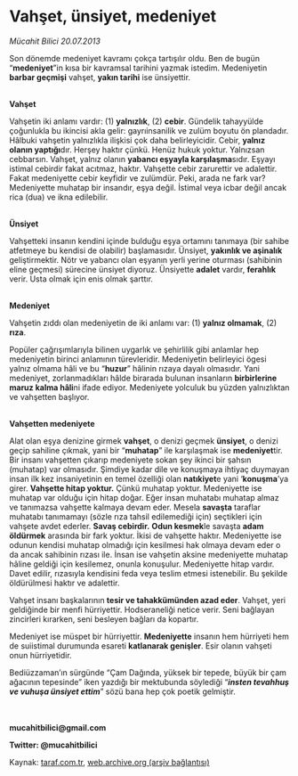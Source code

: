 # Vahşet, ünsiyet, medeniyet

*Mücahit Bilici 20.07.2013*

<div class="yazi"><p>Son dönemde medeniyet kavramı çokça tartışılır oldu. Ben de bugün “<b>medeniyet</b>”in kısa bir kavramsal tarihini yazmak istedim. Medeniyetin <b>barbar geçmiş</b><b>i</b> vahşet, <b>yakın tarihi</b> ise ünsiyettir.</p>
<p><b><br/>Vahş</b><b>et</b></p>
<p>Vahşetin iki anlamı vardır: (1) <b>yalnızlık</b>, (2) <b>cebir</b>. Gündelik tahayyülde çoğunlukla bu ikincisi akla gelir: gayrıinsanilik ve zulüm boyutu ön plandadır. Hâlbuki vahşetin yalnızlıkla ilişkisi çok daha belirleyicidir. Cebir, <b>yalnız olanın yaptığ</b><b>ı</b>dır. Herşey haktır çünkü. Henüz hukuk yoktur. Yalnızsan cebbarsın. Vahşet, yalnız olanın <b>yabancı eş</b><b>yayla kar</b><b>ş</b><b>ıla</b><b>ş</b><b>ma</b>sıdır. Eşyayı istimal cebirdir fakat acıtmaz, haktır. Vahşette cebir zarurettir ve adalettir. Fakat medeniyette cebir keyfidir ve zulümdür. Peki, arada ne fark var? Medeniyette muhatap bir insandır, eşya değil. İstimal veya icbar değil ancak rica (dua) ve ikna edilebilir.</p>
<p><b><br/>Ünsiyet</b></p>
<p>Vahşetteki insanın kendini içinde bulduğu eşya ortamını tanımaya (bir sahibe atfetmeye  bu kendisi de olabilir) başlamasıdır. Ünsiyet, <b>yakınlık ve aş</b><b>inalık</b> geliştirmektir. Nötr ve yabancı olan eşyanın yerli yerine oturması (sahibinin eline geçmesi) sürecine ünsiyet diyoruz. Ünsiyette <b>adalet</b> vardır, <b>ferahlık</b> verir. Usta olmak için enis olmak şarttır.</p>
<p><b><br/>Medeniyet</b></p>
<p>Vahşetin zıddı olan medeniyetin de iki anlamı var: (1) <b>yalnız olmamak</b>, (2) <b>rıza</b>.</p>
<p>Popüler çağrışımlarıyla bilinen uygarlık ve şehirlilik gibi anlamlar hep medeniyetin birinci anlamının türevleridir. Medeniyetin belirleyici ögesi yalnız olmama hâli ve bu “<b>huzur</b>” hâlinin rızaya dayalı olmasıdır. Yani medeniyet, zorlanmadıkları hâlde birarada bulunan insanların <b>birbirlerine maruz kalma hâli</b>ni ifade ediyor. Medeniyete yolculuk bu yüzden yalnızlıktan ve vahşetten başlıyor.</p>
<p><b><br/>Vahş</b><b>etten medeniyete</b></p>
<p>Alat olan eşya denizine girmek <b>vahş</b><b>et</b>, o denizi geçmek <b>ünsiyet</b>, o denizi geçip sahiline çıkmak, yani bir “<b>muhatap</b>” ile karşılaşmak ise <b>medeniyet</b>tir. Bir insanı vahşetten çıkarıp medeniyete sokan şey ikinci bir şahsın (muhatap) var olmasıdır. Şimdiye kadar dile ve konuşmaya ihtiyaç duymayan insan ilk kez insaniyetinin en temel özelliği olan <b>natıkiyet</b>e yani ‘<b>konuş</b><b>ma</b>’ya girer. <b>Vahş</b><b>ette hitap yoktur</b><b>.</b> Çünkü muhatap yoktur. Medeniyette ise muhatap var olduğu için hitap doğar. Eğer insan muhatabı muhatap almaz ve tanımazsa vahşette kalmaya devam eder. Mesela <b>savaş</b><b>ta</b> taraflar muhatabı tanımamayı (sözle rıza tahsil edilemediği için) seçtikleri için vahşete avdet ederler. <b>Savaş</b><b> cebirdir</b><b>.</b> <b>Odun kesmek</b>le savaşta <b>adam öldürmek</b> arasında bir fark yoktur. İkisi de vahşette haktır. Medeniyette ise odunun kendisi muhatap olmadığı için kesilmesi hak olmaya devam eder  o da ancak sahibinin rızası ile. İnsan ise vahşetin aksine medeniyette muhatap hâline geldiği için kesilemez, onunla konuşulur. Medeniyette hitap vardır. Davet edilir, rızasıyla kendisini feda veya teslim etmesi istenebilir. Bu şekilde öldürülmesi haktır ve adalettir.</p>
<p>Vahşet insanı başkalarının <b>tesir ve tahakkümünden azad eder</b>. Vahşet, yeri geldiğinde bir menfi hürriyettir. Hodseraneliği netice verir. Seni bağlayan zincirleri kırarken, seni besleyen bağları da kopartır.</p>
<p>Medeniyet ise müspet bir hürriyettir. <b>Medeniyette</b> insanın hem hürriyeti hem de suiistimal durumunda esareti <b>katlanarak geniş</b><b>ler</b>. Esir olanın vahşeti onun hürriyetidir.</p>
<p>Bediüzzaman’ın sürgünde “Çam Dağında, yüksek bir tepede, büyük bir çam ağacının tepesinde” iken yazdığı bir mektubunda söylediği “<b><i>insten tevahhuş</i></b><b><i> ve vuhu</i></b><b><i>ş</i></b><b><i>a ünsiyet ettim</i></b>” sözü bana hep çok poetik gelmiştir.</p>
<p><b><br/><br/>mucahitbilici@gmail.com</b></p>
<p><b>Twitter: @mucahitbilici</b></p>
</div>

Kaynak: [taraf.com.tr](http://www.taraf.com.tr:80/mucahit-bilici/makale-vahset-unsiyet-medeniyet.htm), [web.archive.org (arşiv bağlantısı)](http://web.archive.org/web/20130729194011/http://www.taraf.com.tr:80/mucahit-bilici/makale-vahset-unsiyet-medeniyet.htm)
